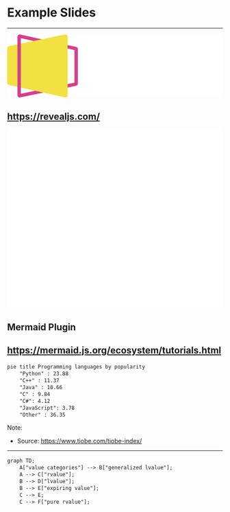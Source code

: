 # Example Slides
---
![reveal.js logo](./assets/reveal_js_logo.svg)

<https://revealjs.com/>
---
![Mermaid logo](./assets/mermaid_logo.svg)
## Mermaid Plugin
<https://mermaid.js.org/ecosystem/tutorials.html>
---
```mermaid
pie title Programming languages by popularity
    "Python" : 23.88
    "C++" : 11.37
    "Java" : 10.66
    "C" : 9.84
    "C#": 4.12
    "JavaScript": 3.78
    "Other" : 36.35
```

Note:
* Source: <https://www.tiobe.com/tiobe-index/>
---
```mermaid
graph TD;
    A["value categories"] --> B["generalized lvalue"];
    A --> C["rvalue"];
    B --> D["lvalue"];
    B --> E["expiring value"];
    C --> E;
    C --> F["pure rvalue"];
```

